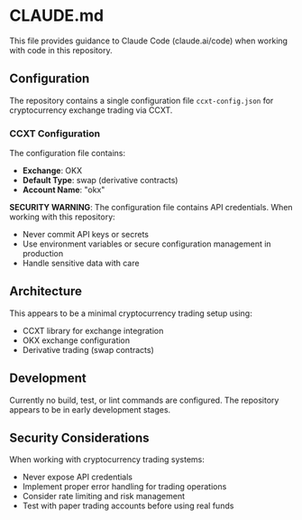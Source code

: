 # CLAUDE.md

This file provides guidance to Claude Code (claude.ai/code) when working with code in this repository.

## Configuration

The repository contains a single configuration file `ccxt-config.json` for cryptocurrency exchange trading via CCXT.

### CCXT Configuration

The configuration file contains:
- **Exchange**: OKX
- **Default Type**: swap (derivative contracts)
- **Account Name**: "okx"

**SECURITY WARNING**: The configuration file contains API credentials. When working with this repository:
- Never commit API keys or secrets
- Use environment variables or secure configuration management in production
- Handle sensitive data with care

## Architecture

This appears to be a minimal cryptocurrency trading setup using:
- CCXT library for exchange integration
- OKX exchange configuration
- Derivative trading (swap contracts)

## Development

Currently no build, test, or lint commands are configured. The repository appears to be in early development stages.

## Security Considerations

When working with cryptocurrency trading systems:
- Never expose API credentials
- Implement proper error handling for trading operations
- Consider rate limiting and risk management
- Test with paper trading accounts before using real funds